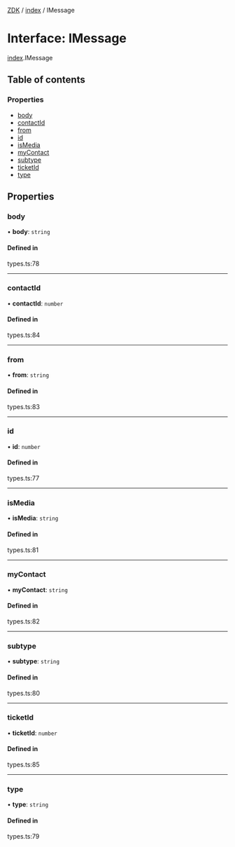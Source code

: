 [ZDK](../README.md) / [index](../modules/index.md) / IMessage

# Interface: IMessage

[index](../modules/index.md).IMessage

## Table of contents

### Properties

- [body](index.IMessage.md#body)
- [contactId](index.IMessage.md#contactid)
- [from](index.IMessage.md#from)
- [id](index.IMessage.md#id)
- [isMedia](index.IMessage.md#ismedia)
- [myContact](index.IMessage.md#mycontact)
- [subtype](index.IMessage.md#subtype)
- [ticketId](index.IMessage.md#ticketid)
- [type](index.IMessage.md#type)

## Properties

### body

• **body**: `string`

#### Defined in

types.ts:78

___

### contactId

• **contactId**: `number`

#### Defined in

types.ts:84

___

### from

• **from**: `string`

#### Defined in

types.ts:83

___

### id

• **id**: `number`

#### Defined in

types.ts:77

___

### isMedia

• **isMedia**: `string`

#### Defined in

types.ts:81

___

### myContact

• **myContact**: `string`

#### Defined in

types.ts:82

___

### subtype

• **subtype**: `string`

#### Defined in

types.ts:80

___

### ticketId

• **ticketId**: `number`

#### Defined in

types.ts:85

___

### type

• **type**: `string`

#### Defined in

types.ts:79
